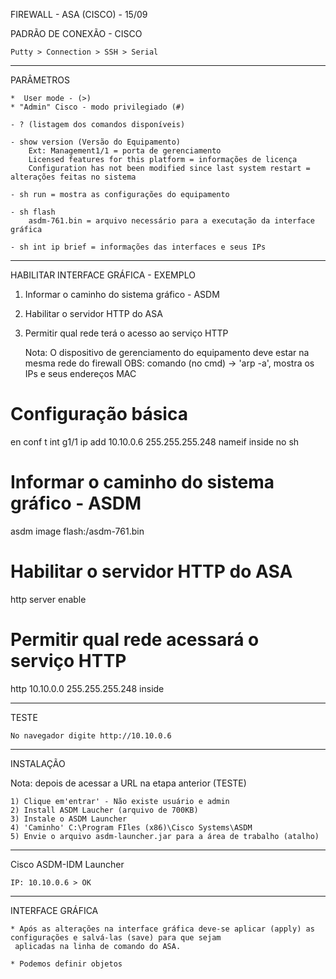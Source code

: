 FIREWALL - ASA (CISCO) - 15/09

  PADRÃO DE CONEXÃO - CISCO

    Putty > Connection > SSH > Serial


-------------------------------------------------

PARÂMETROS

    *  User mode - (>)
    * "Admin" Cisco - modo privilegiado (#)

    - ? (listagem dos comandos disponíveis)
    
    - show version (Versão do Equipamento)
        Ext: Management1/1 = porta de gerenciamento
        Licensed features for this platform = informações de licença
        Configuration has not been modified since last system restart = alterações feitas no sistema
    
    - sh run = mostra as configurações do equipamento

    - sh flash
        asdm-761.bin = arquivo necessário para a executação da interface gráfica

    - sh int ip brief = informações das interfaces e seus IPs

-------------------------------------------------

HABILITAR INTERFACE GRÁFICA - EXEMPLO

1) Informar o caminho do sistema gráfico - ASDM
2) Habilitar o servidor HTTP do ASA
3) Permitir qual rede terá o acesso ao serviço HTTP

    Nota: O dispositivo de gerenciamento do equipamento deve estar na mesma rede do firewall
        OBS: comando (no cmd) -> 'arp -a', mostra os IPs e seus endereços MAC

# Configuração básica
en
conf t
int g1/1
ip add 10.10.0.6 255.255.255.248
nameif inside
no sh

# Informar o caminho do sistema gráfico - ASDM
asdm image flash:/asdm-761.bin

# Habilitar o servidor HTTP do ASA
http server enable

# Permitir qual rede acessará o serviço HTTP
http 10.10.0.0 255.255.255.248 inside

-------------------------------------------------

TESTE

    No navegador digite http://10.10.0.6

-------------------------------------------------

INSTALAÇÃO

  Nota: depois de acessar a URL na etapa anterior (TESTE)

    1) Clique em'entrar' - Não existe usuário e admin
    2) Install ASDM Laucher (arquivo de 700KB)
    3) Instale o ASDM Launcher
    4) 'Caminho' C:\Program FIles (x86)\Cisco Systems\ASDM
    5) Envie o arquivo asdm-launcher.jar para a área de trabalho (atalho)

-------------------------------------------------

Cisco ASDM-IDM Launcher

    IP: 10.10.0.6 > OK

-------------------------------------------------

INTERFACE GRÁFICA

    * Após as alterações na interface gráfica deve-se aplicar (apply) as configurações e salvá-las (save) para que sejam 
     aplicadas na linha de comando do ASA.

    * Podemos definir objetos
